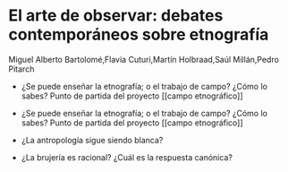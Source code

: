 # El arte de observar: debates contemporáneos sobre etnografía
Miguel Alberto Bartolomé,Flavia Cuturi,Martín Holbraad,Saúl Millán,Pedro Pitarch

- ¿Se puede enseñar la etnografía; o el trabajo de campo? ¿Cómo lo sabes? Punto de partida del proyecto [[campo etnográfico]]

- ¿Se puede enseñar la etnografía; o el trabajo de campo? ¿Cómo lo sabes? Punto de partida del proyecto [[campo etnográfico]]

- ¿La antropología sigue siendo blanca?

- ¿La brujería es racional? ¿Cuál es la respuesta canónica?

